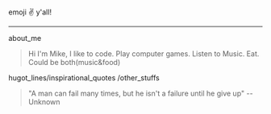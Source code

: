 emoji :v: y'all!
***
about_me
>  Hi I'm Mike, I like to code. Play computer games. Listen to Music. Eat. Could be both(music&food)

hugot_lines/inspirational_quotes /other_stuffs
> "A man can fail many times, but he isn't a failure until he give up" -- Unknown
